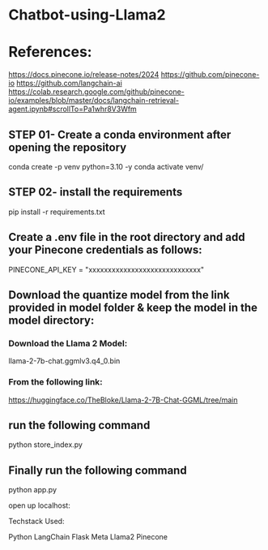 # Chatbot-using-Llama2
# References:

https://docs.pinecone.io/release-notes/2024
https://github.com/pinecone-io
https://github.com/langchain-ai
https://colab.research.google.com/github/pinecone-io/examples/blob/master/docs/langchain-retrieval-agent.ipynb#scrollTo=Pa1whr8V3Wfm


## STEP 01- Create a conda environment after opening the repository

conda create -p venv python=3.10 -y
conda activate venv/

## STEP 02- install the requirements

pip install -r requirements.txt

## Create a .env file in the root directory and add your Pinecone credentials as follows:

PINECONE_API_KEY = "xxxxxxxxxxxxxxxxxxxxxxxxxxxxx"

## Download the quantize model from the link provided in model folder & keep the model in the model directory:

### Download the Llama 2 Model:

llama-2-7b-chat.ggmlv3.q4_0.bin


### From the following link:
https://huggingface.co/TheBloke/Llama-2-7B-Chat-GGML/tree/main

## run the following command
python store_index.py

## Finally run the following command
python app.py

open up localhost:

Techstack Used:

Python
LangChain
Flask
Meta Llama2
Pinecone
